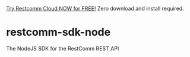 

[Try Restcomm Cloud NOW for FREE!](https://www.restcomm.com/sign-up/) Zero download and install required.




# restcomm-sdk-node
The NodeJS SDK for the RestComm REST API
